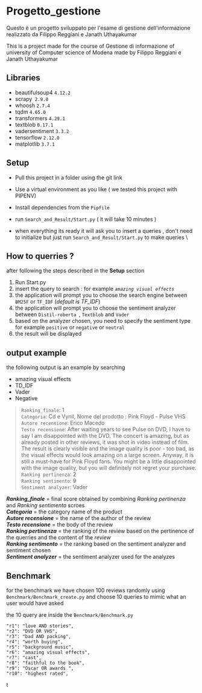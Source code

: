 # Progetto_gestione

Questo è un progetto sviluppato per l'esame di gestione dell'informazione realizzato da Filippo Reggiani e Janath Uthayakumar

This is a project made for the course of Gestione di informazione of university of Computer science of  Modena made by Filippo Reggiani e Janath Uthayakumar  


## Libraries
* beautifulsoup4 `4.12.2`
* scrapy` 2.9.0`
* whoosh `2.7.4`
* tqdm `4.65.0`
* transformers `4.29.1`
* textblob `0.17.1`
* vadersentiment `3.3.2`
* tensorflow `2.12.0`
* matplotlib  `3.7.1`



## Setup 

- Pull this project in a folder using the git link

- Use a virtual environment as you like ( we tested this project with PIPENV)

- Install dependencies from the `Pipfile`

- run `Search_and_Result/Start.py` ( it will take 10 minutes )

- when everything its ready it will ask you to insert a queries ,
don't need to initialize but just run `Search_and_Result/Start.py` to make queries \


## How to querries ?

after following the steps described in the **Setup** section 

1. Run Start.py
2. insert the query to search : for example _`amazing visual effects`_
3. the application will prompt you to choose the search engine between `BM25F` or `TF_IDF` (_default is TF_IDF_)
4. the application will prompt you to choose the sentiment analyzer between `Distil-roberta `, `Textblob` and `Vader`
5. based on the analyzer chosen, you need to specify the sentiment type for example `positive` or `negative` or `neutral`
6. the result will be displayed


## output example 
the following output is an example by searching   
* amazing visual effects 
* TD_IDF
* Vader
* Negative

>`Ranking_finale`:  1 <br />
>`Categoria`: Cd e Vynil, Nome del prodotto : Pink Floyd - Pulse VHS <br />
>`Autore recensione`: Erico Macedo<br />
>`Testo recensione`: After waiting years to see Pulse on DVD, I have to say I am disappointed with the DVD. The concert is amazing, but as already posted in other reviews, it was shot in video instead of film. The result is clearly visible and the image quality is poor - too bad, as the visual effects would look amazing on a large screen.  Anyway, it is still a must-have for Pink Floyd fans. You might be a little disappointed with the image quality, but you will definitely not regret your purchase.<br />
>`Ranking pertinenza`: 2  <br />
>`Ranking sentimento`: 9  <br />
>`Sentiment analyzer`: Vader <br />

**_Ranking_finale_** =  final score obtained by combining _Ranking pertinenza_ and _Ranking sentimento_ scroes <br >
**_Categoria_** =  the category name of the product  <br >
**_Autore recensione_** =  the name of the author of the review <br >
**_Testo recensione_** =   the body of the review  <br >
**_Ranking pertinenza_** =  the ranking of the review based on the pertinence of the querries and the content of the _review_  <br >
**_Ranking sentimento_** =  the ranking based on the sentiment analyzer and sentiment chosen  <br >
**_Sentiment analyzer_** =  the sentiment analyzer used for the analyzes  <br >

## Benchmark

for the benchmark we have chosen 100 reviews randomly using `Benchmark/Benchmark_create.py` and choose 10 queries to mimic what an user would have asked

the 10 query are inside the `Benchmark/Benchmark.py`

    "r1": "love AND stories",
    "r2": "DVD OR VHS",
    "r3": "bad AND packing",
    "r4": "worth buying",
    "r5": "background music",
    "r6": "amazing visual effects",
    "r7": "cast",
    "r8": "faithful to the book",
    "r9": "Oscar OR awards ",
    "r10": "highest rated",

t